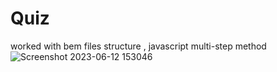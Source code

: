 # Quiz
worked with bem files structure , javascript multi-step method 
![Screenshot 2023-06-12 153046](https://github.com/Aigengrau/Quiz/assets/65302777/6d17f667-401a-41bf-a36c-1f9e2f22f87d)

